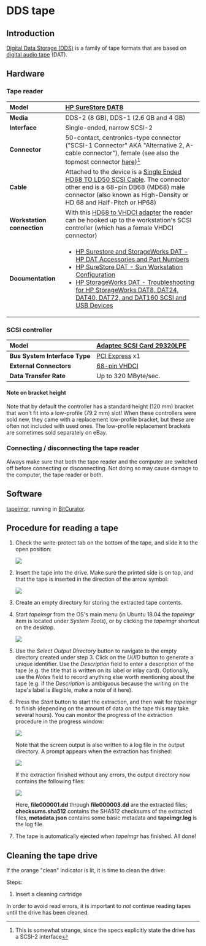 # DDS tape

## Introduction

[Digital Data Storage (DDS)](https://www.wikidata.org/wiki/Q1224723) is a family of tape formats that are based on [digital audio tape](https://www.wikidata.org/wiki/Q597615) (DAT).

## Hardware

### Tape reader

|**Model**|[HP SureStore DAT8](https://web.archive.org/web/20180606153928/http://www.hp.com/ecomcat/hpcatalog/specs/S4112B.htm)|
|:--|:--|
|**Media**|DDS-2 (8 GB), DDS-1 (2.6 GB and 4 GB)|
|**Interface**|Single-ended, narrow SCSI-2|
|**Connector**|50-contact, centronics-type connector ("SCSI-1 Connector" AKA "Alternative 2, A-cable connector"), female (see also the topmost connector [here](https://web.archive.org/web/20180606154144/http://www.paralan.com/sediff.html))[^1]|
|**Cable**|Attached to the device is a [Single Ended HD68 TO LD50 SCSI Cable](https://web.archive.org/web/20180606100950/http://www.itinstock.com/hp-c5665-61001-single-ended-hd68-to-ld50-scsi-cable-1-meter-40938-p.asp). The connector other end is a 68-pin DB68 (MD68) male connector (also known as High-Density or HD 68 and Half-Pitch or HP68)|
|**Workstation connection**|With this [HD68 to VHDCI adapter](https://web.archive.org/web/20181002103944/https://www.ramelectronics.net/sm-044-r.aspx) the reader can be hooked up to the workstation's SCSI controller (which has a female VHDCI connector)|
|**Documentation**|<ul><li>[HP Surestore and StorageWorks DAT - HP DAT Accessories and Part Numbers](https://web.archive.org/web/20181101135618/https://support.hpe.com/hpsc/doc/public/display?docId=emr_na-lpg50205)</li><li>[HP SureStore DAT - Sun Workstation Configuration](https://web.archive.org/web/20181101140041/https://support.hpe.com/hpsc/doc/public/display?docId=emr_na-lpg51069)</li><li>[HP StorageWorks DAT - Troubleshooting for HP StorageWorks DAT8, DAT24, DAT40, DAT72, and DAT160  SCSI and USB Devices](https://web.archive.org/web/20190128155319/https://support.hpe.com/hpsc/doc/public/display?docId=emr_na-c00057819)</li></ul>|

[^1]: This is somewhat strange, since the specs explicitly state the drive has a SCSI-2 interface

### SCSI controller

|**Model**|[Adaptec SCSI Card 29320LPE](https://web.archive.org/web/20161203082125/https://storage.microsemi.com/en-us/support/scsi/u320/asc-29320lpe/)|
|:--|:--|
|**Bus System Interface Type**|[PCI Express](https://www.wikidata.org/wiki/Q206924) x1|
|**External Connectors**|[68-pin VHDCI](https://www.wikidata.org/wiki/Q4052507)|
|**Data Transfer Rate**|Up to 320 MByte/sec.|

#### Note on bracket height

Note that by default the controller has a standard height (120 mm) bracket that won't fit into a low-profile (79.2 mm) slot! When these controllers were sold new, they came with a replacement low-profile bracket, but these are often not included with used ones. The low-profile replacement brackets are sometimes sold separately on eBay.

### Connecting / disconnecting the tape reader

Always make sure that both the tape reader and the computer are switched off before connecting or disconnecting. Not doing so may cause damage to the computer, the tape reader or both.

## Software

[tapeimgr](https://github.com/KBNLresearch/tapeimgr), running in [BitCurator](https://bitcurator.net/).

## Procedure for reading a tape

1. Check the write-protect tab on the bottom of the tape, and slide it to
the open position:

    ![](./img/dds-protect.jpg)

2. Insert the tape into the drive. Make sure the printed side is on top, and that the tape is inserted in the direction of the arrow symbol:

    ![](./img/dds-insert.jpg)

3. Create an empty directory for storing the extracted tape contents.

4. Start *tapeimgr* from the OS's main menu (in Ubuntu 18.04 the *tapeimgr* item is located under *System Tools*), or by clicking the *tapeimgr* shortcut on the desktop.

    ![](./img/tapeimgr-1.png)

5. Use the *Select Output Directory* button to navigate to the empty directory created under step 3. Click on the *UUID* button to generate a unique identifier. Use the *Description* field to enter a description of the tape (e.g. the title that is written on its label or inlay card). Optionally, use the *Notes* field to record anything else worth mentioning about the tape (e.g. if the *Description* is ambiguous because the writing on the tape's label is illegible, make a note of it here).

6. Press the *Start* button to start the extraction, and then wait for *tapeimgr* to finish (depending on the amount of data on the tape this may take several hours). You can monitor the progress of the extraction procedure in the progress window:

    ![](./img/tapeimgr-2.png)

    Note that the screen output is also written to a log file in the output directory. A prompt appears when the extraction has finished:

    ![](./img/tapeimgr-success.png)

    If the extraction finished without any errors, the output directory now contains the following files:

    ![](./img/tapeimgr-files.png)

    Here, **file000001.dd** through **file000003.dd** are the extracted files; **checksums.sha512** contains the SHA512 checksums of the extracted files, **metadata.json** contains some basic metadata and **tapeimgr.log** is the log file.

7. The tape is automatically ejected when *tapeimgr* has finished. All done!

## Cleaning the tape drive

If the orange "clean" indicator is lit, it is time to clean the drive:

Steps:

1. Insert a cleaning cartridge

In order to avoid read errors, it is important to *not* continue reading tapes until the drive has been cleaned.
